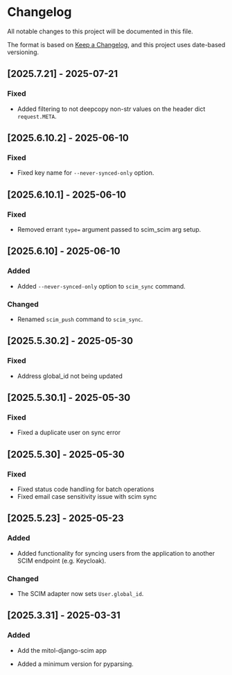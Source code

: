 # Changelog
All notable changes to this project will be documented in this file.

The format is based on [Keep a Changelog](https://keepachangelog.com/en/1.0.0/),
and this project uses date-based versioning.

<!-- scriv-insert-here -->

<a id='changelog-2025.7.21'></a>
## [2025.7.21] - 2025-07-21

### Fixed

- Added filtering to not deepcopy non-str values on the header dict `request.META`.

<a id='changelog-2025.6.10.2'></a>
## [2025.6.10.2] - 2025-06-10

### Fixed

- Fixed key name for `--never-synced-only` option.

<a id='changelog-2025.6.10.1'></a>
## [2025.6.10.1] - 2025-06-10

### Fixed

- Removed errant `type=` argument passed to scim_scim arg setup.

<a id='changelog-2025.6.10'></a>
## [2025.6.10] - 2025-06-10

### Added

- Added `--never-synced-only` option to `scim_sync` command.

### Changed

- Renamed `scim_push` command to `scim_sync`.

<a id='changelog-2025.5.30.2'></a>
## [2025.5.30.2] - 2025-05-30

### Fixed

- Address global_id not being updated

<a id='changelog-2025.5.30.1'></a>
## [2025.5.30.1] - 2025-05-30

### Fixed

- Fixed a duplicate user on sync error

<a id='changelog-2025.5.30'></a>
## [2025.5.30] - 2025-05-30

### Fixed

- Fixed status code handling for batch operations
- Fixed email case sensitivity issue with scim sync

<a id='changelog-2025.5.23'></a>
## [2025.5.23] - 2025-05-23

### Added

- Added functionality for syncing users from the application to another SCIM
  endpoint (e.g. Keycloak).

### Changed

- The SCIM adapter now sets `User.global_id`.

<a id='changelog-2025.3.31'></a>
## [2025.3.31] - 2025-03-31

### Added

- Add the mitol-django-scim app

- Added a minimum version for pyparsing.
